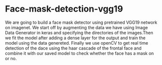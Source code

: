 # Face-mask-detection-vgg19
We are going to build a face mask detector using pretrained VGG19 network on imagenet.
We start off by augmenting the data we have using Image Data Generator in keras and specifying the directories of the images.Then we fit the model after adding a dense layer for the output and train the model using the data genereted.
Finally we use openCV to get real time detection of the dace using the haar cascade of the frontal face and combine it with our saved model to check whether the face has a mask on or no.
